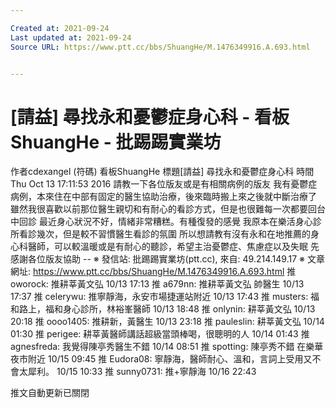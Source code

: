 ```yaml
---

Created at: 2021-09-24
Last updated at: 2021-09-24
Source URL: https://www.ptt.cc/bbs/ShuangHe/M.1476349916.A.693.html


---
```


# [請益] 尋找永和憂鬱症身心科 - 看板 ShuangHe - 批踢踢實業坊


作者cdexangel (符碼)
看板ShuangHe
標題\[請益\] 尋找永和憂鬱症身心科
時間Thu Oct 13 17:11:53 2016
請教一下各位版友或是有相關病例的版友 我有憂鬱症病例，本來住在中部有固定的醫生協助治療，後來臨時搬上來之後就中斷治療了 雖然我很喜歡以前那位醫生親切和有耐心的看診方式，但是也很難每一次都要回台中回診 最近身心狀況不好，情緒非常糟糕。有種復發的感覺 我原本在樂活身心診所看診幾次，但是較不習慣醫生看診的氛圍 所以想請教有沒有永和在地推薦的身心科醫師，可以較溫暖或是有耐心的聽診，希望主治憂鬱症、焦慮症以及失眠 先感謝各位版友協助 -- ※ 發信站: 批踢踢實業坊(ptt.cc), 來自: 49.214.149.17 ※ 文章網址: <https://www.ptt.cc/bbs/ShuangHe/M.1476349916.A.693.html>
推 oworock: 推耕莘黃文弘 10/13 17:13
推 a679nn: 推耕莘黃文弘 帥醫生 10/13 17:37
推 celerywu: 推寧靜海，永安市場捷運站附近 10/13 17:43
推 musters: 福和路上，福和身心診所，林裕峯醫師 10/13 18:48
推 onlynin: 耕莘黃文弘 10/13 20:18
推 oooo1405: 推耕新，黃醫生 10/13 23:18
推 pauleslin: 耕莘黃文弘 10/14 01:30
推 perigee: 耕莘黃醫師講話超級當頭棒喝，很聰明的人 10/14 01:43
推 agnesfreda: 我覺得陳亭秀醫生不錯 10/14 08:51
推 spotting: 陳亭秀不錯 在樂華夜市附近 10/15 09:45
推 Eudora08: 寧靜海，醫師耐心、溫和，言詞上受用又不會太犀利。 10/15 10:33
推 sunny0731: 推+寧靜海 10/16 22:43

推文自動更新已關閉

